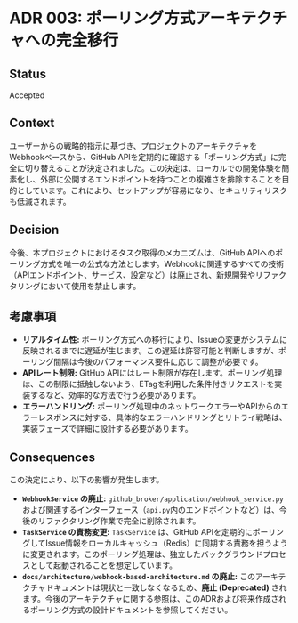 # ADR 003: ポーリング方式アーキテクチャへの完全移行

## Status

Accepted

## Context

ユーザーからの戦略的指示に基づき、プロジェクトのアーキテクチャをWebhookベースから、GitHub APIを定期的に確認する「ポーリング方式」に完全に切り替えることが決定されました。この決定は、ローカルでの開発体験を簡素化し、外部に公開するエンドポイントを持つことの複雑さを排除することを目的としています。これにより、セットアップが容易になり、セキュリティリスクも低減されます。

## Decision

今後、本プロジェクトにおけるタスク取得のメカニズムは、GitHub APIへのポーリング方式を唯一の公式な方法とします。Webhookに関連するすべての技術（APIエンドポイント、サービス、設定など）は廃止され、新規開発やリファクタリングにおいて使用を禁止します。

## 考慮事項

- **リアルタイム性:** ポーリング方式への移行により、Issueの変更がシステムに反映されるまでに遅延が生じます。この遅延は許容可能と判断しますが、ポーリング間隔は今後のパフォーマンス要件に応じて調整が必要です。
- **APIレート制限:** GitHub APIにはレート制限が存在します。ポーリング処理は、この制限に抵触しないよう、ETagを利用した条件付きリクエストを実装するなど、効率的な方法で行う必要があります。
- **エラーハンドリング:** ポーリング処理中のネットワークエラーやAPIからのエラーレスポンスに対する、具体的なエラーハンドリングとリトライ戦略は、実装フェーズで詳細に設計する必要があります。

## Consequences

この決定により、以下の影響が発生します。

- **`WebhookService` の廃止:** `github_broker/application/webhook_service.py` および関連するインターフェース（`api.py`内のエンドポイントなど）は、今後のリファクタリング作業で完全に削除されます。
- **`TaskService` の責務変更:** `TaskService` は、GitHub APIを定期的にポーリングしてIssue情報をローカルキャッシュ（Redis）に同期する責務を担うように変更されます。このポーリング処理は、独立したバックグラウンドプロセスとして起動されることを想定しています。
- **`docs/architecture/webhook-based-architecture.md` の廃止:** このアーキテクチャドキュメントは現状と一致しなくなるため、**廃止 (Deprecated)** されます。今後のアーキテクチャに関する参照は、このADRおよび将来作成されるポーリング方式の設計ドキュメントを参照してください。


